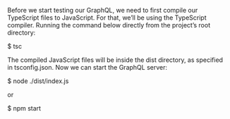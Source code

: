 Before we start testing our GraphQL, we need to first compile our TypeScript files to JavaScript. For that, we’ll be using the TypeScript compiler. Running the command below directly from the project’s root directory:

$ tsc

The compiled JavaScript files will be inside the dist directory, as specified in tsconfig.json. Now we can start the GraphQL server:

$ node ./dist/index.js


or


$ npm start

